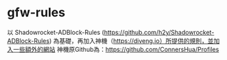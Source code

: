 # gfw-rules
以 Shadowrocket-ADBlock-Rules (https://github.com/h2y/Shadowrocket-ADBlock-Rules) 為基礎，再加入神機（https://diveng.io）所提供的規則，並加入一些額外的網站
神機原Github為：https://github.com/ConnersHua/Profiles
